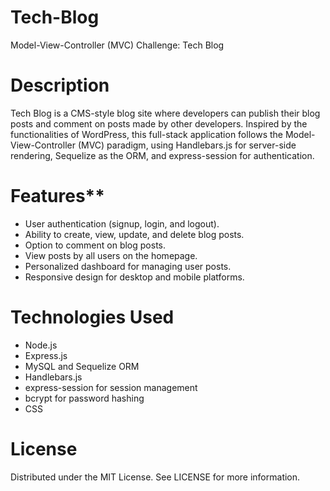 # Tech-Blog
Model-View-Controller (MVC) Challenge: Tech Blog

# Description
Tech Blog is a CMS-style blog site where developers can publish their blog posts and comment on posts made by other developers. Inspired by the functionalities of WordPress, this full-stack application follows the Model-View-Controller (MVC) paradigm, using Handlebars.js for server-side rendering, Sequelize as the ORM, and express-session for authentication.

# Features**
- User authentication (signup, login, and logout).
- Ability to create, view, update, and delete blog posts.
- Option to comment on blog posts.
- View posts by all users on the homepage.
- Personalized dashboard for managing user posts.
- Responsive design for desktop and mobile platforms.

# Technologies Used
- Node.js
- Express.js
- MySQL and Sequelize ORM
- Handlebars.js
- express-session for session management
- bcrypt for password hashing
- CSS 

# License
Distributed under the MIT License. See LICENSE for more information.